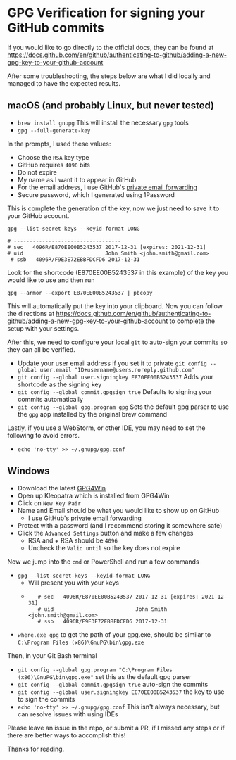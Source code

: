 # GPG Verification for signing your GitHub commits

If you would like to go directly to the official docs, they can be found at https://docs.github.com/en/github/authenticating-to-github/adding-a-new-gpg-key-to-your-github-account

After some troubleshooting, the steps below are what I did locally and managed to have the expected results.

## macOS (and probably Linux, but never tested)

- `brew install gnupg` This will install the necessary `gpg` tools
- `gpg --full-generate-key`

In the prompts, I used these values:
- Choose the `RSA` key type
- GitHub requires `4096` bits
- Do not expire
- My name as I want it to appear in GitHub
- For the email address, I use GitHub's [private email forwarding](https://docs.github.com/en/github/setting-up-and-managing-your-github-user-account/setting-your-commit-email-address#setting-your-commit-email-address-on-github)
- Secure password, which I generated using 1Password

This is complete the generation of the key, now we just need to save it to your GitHub account.

`gpg --list-secret-keys --keyid-format LONG`

```
# ----------------------------------
# sec   4096R/E870EE00B5243537 2017-12-31 [expires: 2021-12-31]
# uid                          John Smith <john.smith@gmail.com>
 # ssb   4096R/F9E3E72EBBFDCFD6 2017-12-31
```

Look for the shortcode (E870EE00B5243537 in this example) of the key you would like to use and then run 

`gpg --armor --export E870EE00B5243537 | pbcopy`

This will automatically put the key into your clipboard. Now you can follow the directions at https://docs.github.com/en/github/authenticating-to-github/adding-a-new-gpg-key-to-your-github-account to complete the setup with your settings.

After this, we need to configure your local `git` to auto-sign your commits so they can all be verified.

- Update your user email address if you set it to private `git config --global user.email "ID+username@users.noreply.github.com"`
- `git config --global user.signingkey E870EE00B5243537` Adds your shortcode as the signing key
- `git config --global commit.gpgsign true` Defaults to signing your commits automatically
- `git config --global gpg.program gpg` Sets the default gpg parser to use the `gpg` app installed by the original brew command

Lastly, if you use a WebStorm, or other IDE, you may need to set the following to avoid errors.
- `echo 'no-tty' >> ~/.gnupg/gpg.conf`

## Windows

- Download the latest [GPG4Win](https://gpg4win.org/download.html)
- Open up Kleopatra which is installed from GPG4Win
- Click on `New Key Pair`
- Name and Email should be what you would like to show up on GitHub
  - I use GitHub's [private email forwarding](https://docs.github.com/en/github/setting-up-and-managing-your-github-user-account/setting-your-commit-email-address#setting-your-commit-email-address-on-github)
- Protect with a password (and I recommend storing it somewhere safe)
- Click the `Advanced Settings` button and make a few changes
  - RSA and + RSA should be `4096`
  - Uncheck the `Valid until` so the key does not expire

Now we jump into the `cmd` or PowerShell and run a few commands

- `gpg --list-secret-keys --keyid-format LONG`
  - Will present you with your keys 
  - ```# ----------------------------------
       # sec   4096R/E870EE00B5243537 2017-12-31 [expires: 2021-12-31]
       # uid                          John Smith <john.smith@gmail.com>
       # ssb   4096R/F9E3E72EBBFDCFD6 2017-12-31
       ```
- `where.exe gpg` to get the path of your gpg.exe, should be similar to `C:\Program Files (x86)\GnuPG\bin\gpg.exe`      
 
Then, in your Git Bash terminal
       
- `git config --global gpg.program "C:\Program Files (x86)\GnuPG\bin\gpg.exe"` set this as the default gpg parser
- `git config --global commit.gpgsign true` auto-sign the commits
- `git config --global user.signingkey E870EE00B5243537` the key to use to sign the commits
- `echo 'no-tty' >> ~/.gnupg/gpg.conf` This isn't always necessary, but can resolve issues with using IDEs

Please leave an issue in the repo, or submit a PR, if I missed any steps or if there are better ways to accomplish this!

Thanks for reading.
